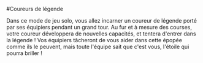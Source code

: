 #Coureurs de légende

Dans ce mode de jeu solo, vous allez incarner un coureur de légende porté par ses équipiers pendant un grand tour. Au fur et à mesure des courses, votre coureur développera de nouvelles capacités, et tentera d'entrer dans la légende ! Vos équipiers tâcheront de vous aider dans cette épopée comme ils le peuvent, mais toute l'équipe sait que c'est vous, l'étoile qui pourra briller !

